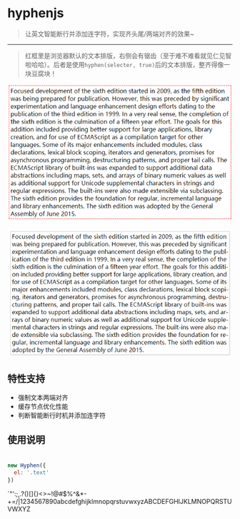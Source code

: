 # hyphenjs

> 让英文智能断行并添加连字符，实现齐头尾/两端对齐的效果~

----

> 红框里是浏览器默认的文本排版，右侧会有锯齿（至于难不难看就见仁见智啦哈哈）。后者是使用`hyphen(selecter, true)`后的文本排版，整齐得像一块豆腐块！

![原本的文本](./screenshots/hyphen-original.png)

![hyphen排版后的文本](./screenshots/hyphen-js.png)

## 特性支持

- 强制文本两端对齐
- 缓存节点优化性能
- 判断智能断行时机并添加连字符

## 使用说明

```javascript

new Hyphen({
  el: '.text'
})

```

`\"\':;,.?()[]{}<>~!@#$%^&*-+=/\|1234567890abcdefghijklmnopqrstuvwxyzABCDEFGHIJKLMNOPQRSTUVWXYZ